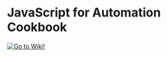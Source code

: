 JavaScript for Automation Cookbook
==================================

[![Go to Wiki!](https://cdn.rawgit.com/dtinth/JXA-Cookbook/master/button.svg)](https://github.com/dtinth/JXA-Cookbook/wiki)
